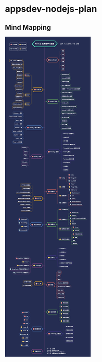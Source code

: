 # appsdev-nodejs-plan

## Mind Mapping
![思维导图](https://raw.githubusercontent.com/sipingme/appsdev-nodejs-plan/master/images/%E6%80%9D%E7%BB%B4%E5%AF%BC%E5%9B%BE.jpeg)

